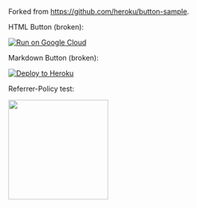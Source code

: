 Forked from https://github.com/heroku/button-sample.

HTML Button (broken):

<a href="https://heroku.com/deploy" referrerpolicy="no-referrer-when-downgrade"><img src="https://www.herokucdn.com/deploy/button.png" alt="Run on Google Cloud"></a>

Markdown Button (broken):

[![Deploy to Heroku](https://www.herokucdn.com/deploy/button.png)](https://heroku.com/deploy)

Referrer-Policy test:

<img src="https://i.imgur.com/XArLydn.jpg" width=200 height=200></img>

